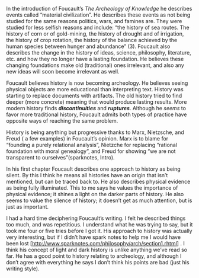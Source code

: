 In the introduction of Foucault’s *The Archeology of Knowledge* he describes events called “material civilization”.  He describes these events as not being studied for the same reasons politics, wars, and famines are.  They were studied for less selfish reasons and include: “the history of sea routes. The history of corn or of gold-mining, the history of drought and of irrigation, the history of crop rotation, the history of the balance achieved by the human species between hunger and abundance” (3).  Foucault also describes the change in the history of ideas, science, philosophy, literature, etc. and how they no longer have a lasting foundation.  He believes these changing foundations make old (traditional) ones irrelevant, and also any new ideas will soon become irrelevant as well.  

Foucault believes history is now becoming archeology.  He believes seeing physical objects are more educational than interpreting text.  History was starting to replace documents with artifacts.  The old history tried to find deeper (more concrete) meaning that would produce lasting results.  More modern history finds ***discontinuities*** and ***ruptures***.  Although he *seems* to favor more traditional history, Foucault admits both types of practice have opposite ways of reaching the same problem.  

History is being anything but progressive thanks to Marx, Nietzsche, and Freud ( a few examples) in Foucault’s opinion.  Marx is to blame for “founding a purely relational analysis”, Nietzche for replacing “rational foundation with moral genealogy”, and Freud for showing “we are not transparent to ourselves”(sparknotes, Intro).

In his first chapter Foucault describes one approach to history as being silent.  By this I think he means all histories have an origin that isn’t mentioned, but can be traced back to.  He also describes physical evidence as being fully illuminated.  This to me says he values the importance of physical evidence; it shines a light on the darker parts of history.  He also seems to value the silence of history; it doesn’t get as much attention, but is just as important.  

I had a hard time deciphering Foucault’s writing.  I felt he described things too much, and was repetitious.  I understand what he was trying to say, but it took me four or five tries before I got it.  His approach to history was actually very interesting, but if I didn’t have spark notes to help me I would have been lost [http://www.sparknotes.com/philosophy/arch/section1.rhtml] .  I think his concept of light and dark history is unlike anything we’ve read so far.  He has a good point to history relating to archeology, and although I don’t agree with everything he says I don’t think his points are bad (just his writing style). 
